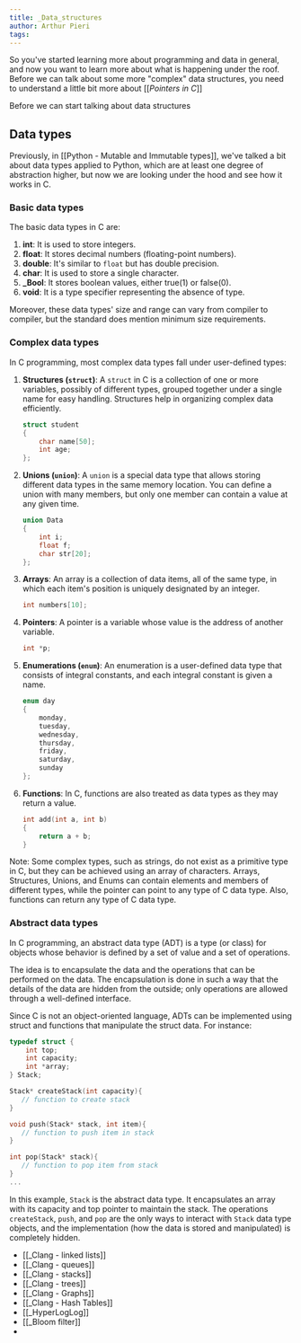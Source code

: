 ```yaml
---
title: _Data_structures
author: Arthur Pieri
tags:
---
```


So you've started learning more about programming and data in general, and now you want to learn more about what is happening under the roof.
Before we can talk about some more "complex" data structures, you need to understand a little bit more about [[_Pointers in C_]]

Before we can start talking about data structures

## Data types 
Previously, in [[Python - Mutable and Immutable types]], we've talked a bit about data types applied to Python, which are at least one degree of abstraction higher, but now we are looking under the hood and see how it works in C.

### Basic data types
The basic data types in C are:
1. **int**: It is used to store integers.
2. **float**: It stores decimal numbers (floating-point numbers).
3. **double**: It's similar to `float` but has double precision.
4. **char**: It is used to store a single character.
5. **_Bool**: It stores boolean values, either true(1) or false(0).
6. **void**: It is a type specifier representing the absence of type.

Moreover, these data types' size and range can vary from compiler to compiler, but the standard does mention minimum size requirements.

### Complex data types
In C programming, most complex data types fall under user-defined types:

1. **Structures (`struct`)**: A `struct` in C is a collection of one or more variables, possibly of different types, grouped together under a single name for easy handling. Structures help in organizing complex data efficiently.
    ```c
    struct student 
    {
        char name[50];
        int age;
    };
    ```
2. **Unions (`union`)**: A `union` is a special data type that allows storing different data types in the same memory location. You can define a union with many members, but only one member can contain a value at any given time.
    ```c
    union Data
    {
        int i;
        float f;
        char str[20];
    };
    ```
3. **Arrays**: An array is a collection of data items, all of the same type, in which each item's position is uniquely designated by an integer.
    ```c
    int numbers[10];
    ```
4. **Pointers**: A pointer is a variable whose value is the address of another variable.
    ```c
    int *p;
    ```
5. **Enumerations (`enum`)**: An enumeration is a user-defined data type that consists of integral constants, and each integral constant is given a name.
    ```c
    enum day 
    {
        monday, 
        tuesday, 
        wednesday, 
        thursday, 
        friday, 
        saturday, 
        sunday  
    };
    ```
6. **Functions**: In C, functions are also treated as data types as they may return a value.
    ```c
    int add(int a, int b) 
    {
        return a + b;
    }
    ```

Note: Some complex types, such as strings, do not exist as a primitive type in C, but they can be achieved using an array of characters. Arrays, Structures, Unions, and Enums can contain elements and members of different types, while the pointer can point to any type of C data type. Also, functions can return any type of C data type.

### Abstract data types
In C programming, an abstract data type (ADT) is a type (or class) for objects whose behavior is defined by a set of value and a set of operations. 

The idea is to encapsulate the data and the operations that can be performed on the data. The encapsulation is done in such a way that the details of the data are hidden from the outside; only operations are allowed through a well-defined interface. 

Since C is not an object-oriented language, ADTs can be implemented using struct and functions that manipulate the struct data. For instance:

```c
typedef struct {
    int top;
    int capacity;
    int *array;
} Stack;

Stack* createStack(int capacity){
   // function to create stack
}

void push(Stack* stack, int item){
   // function to push item in stack
}

int pop(Stack* stack){
   // function to pop item from stack
}
...
```

In this example, `Stack` is the abstract data type. It encapsulates an array with its capacity and top pointer to maintain the stack. The operations `createStack`, `push`, and `pop` are the only ways to interact with `Stack` data type objects, and the implementation (how the data is stored and manipulated) is completely hidden.

- [[_Clang - linked lists]]
- [[_Clang - queues]]
- [[_Clang - stacks]]
- [[_Clang - trees]]
- [[_Clang - Graphs]]
- [[_Clang - Hash Tables]]
- [[_HyperLogLog]]
- [[_Bloom filter]]
- 